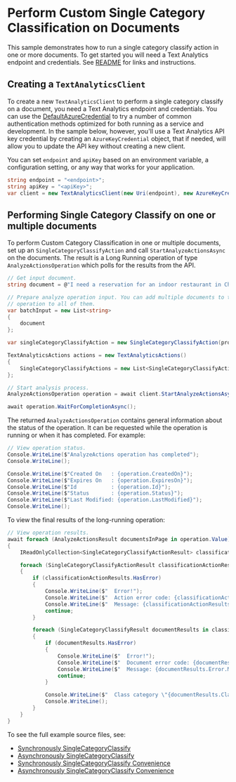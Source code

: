 # Perform Custom Single Category Classification on Documents
This sample demonstrates how to run a single category classify action in one or more documents. To get started you will need a Text Analytics endpoint and credentials. See [README][README] for links and instructions.

## Creating a `TextAnalyticsClient`

To create a new `TextAnalyticsClient` to perform a single category classify on a document, you need a Text Analytics endpoint and credentials.  You can use the [DefaultAzureCredential][DefaultAzureCredential] to try a number of common authentication methods optimized for both running as a service and development.  In the sample below, however, you'll use a Text Analytics API key credential by creating an `AzureKeyCredential` object, that if needed, will allow you to update the API key without creating a new client.

You can set `endpoint` and `apiKey` based on an environment variable, a configuration setting, or any way that works for your application.

```C# Snippet:CreateTextAnalyticsClient
string endpoint = "<endpoint>";
string apiKey = "<apiKey>";
var client = new TextAnalyticsClient(new Uri(endpoint), new AzureKeyCredential(apiKey));
```

## Performing Single Category Classify on one or multiple documents

To perform Custom Category Classification in one or multiple documents, set up an `SingleCategoryClassifyAction` and call `StartAnalyzeActionsAsync` on the documents. The result is a Long Running operation of type `AnalyzeActionsOperation` which polls for the results from the API.

```C# Snippet:TextAnalyticsSingleCategoryClassifyAsync
// Get input document.
string document = @"I need a reservation for an indoor restaurant in China. Please don't stop the music. Play music and add it to my playlist.";

// Prepare analyze operation input. You can add multiple documents to this list and perform the same
// operation to all of them.
var batchInput = new List<string>
{
    document
};

var singleCategoryClassifyAction = new SingleCategoryClassifyAction(projectName, deploymentName);

TextAnalyticsActions actions = new TextAnalyticsActions()
{
    SingleCategoryClassifyActions = new List<SingleCategoryClassifyAction>() { singleCategoryClassifyAction }
};

// Start analysis process.
AnalyzeActionsOperation operation = await client.StartAnalyzeActionsAsync(batchInput, actions);

await operation.WaitForCompletionAsync();
```

The returned `AnalyzeActionsOperation` contains general information about the status of the operation. It can be requested while the operation is running or when it has completed. For example:

```C# Snippet:TextAnalyticsSingleCategoryClassifyOperationStatus
// View operation status.
Console.WriteLine($"AnalyzeActions operation has completed");
Console.WriteLine();

Console.WriteLine($"Created On   : {operation.CreatedOn}");
Console.WriteLine($"Expires On   : {operation.ExpiresOn}");
Console.WriteLine($"Id           : {operation.Id}");
Console.WriteLine($"Status       : {operation.Status}");
Console.WriteLine($"Last Modified: {operation.LastModified}");
Console.WriteLine();
```

To view the final results of the long-running operation:

```C# Snippet:TextAnalyticsSingleCategoryClassifyAsyncViewResults
// View operation results.
await foreach (AnalyzeActionsResult documentsInPage in operation.Value)
{
    IReadOnlyCollection<SingleCategoryClassifyActionResult> classificationResultsCollection = documentsInPage.SingleCategoryClassifyResults;

    foreach (SingleCategoryClassifyActionResult classificationActionResults in classificationResultsCollection)
    {
        if (classificationActionResults.HasError)
        {
            Console.WriteLine($"  Error!");
            Console.WriteLine($"  Action error code: {classificationActionResults.Error.ErrorCode}.");
            Console.WriteLine($"  Message: {classificationActionResults.Error.Message}");
            continue;
        }

        foreach (SingleCategoryClassifyResult documentResults in classificationActionResults.DocumentsResults)
        {
            if (documentResults.HasError)
            {
                Console.WriteLine($"  Error!");
                Console.WriteLine($"  Document error code: {documentResults.Error.ErrorCode}.");
                Console.WriteLine($"  Message: {documentResults.Error.Message}");
                continue;
            }

            Console.WriteLine($"  Class category \"{documentResults.ClassificationCategory.Category}\" predicted with a confidence score of {documentResults.ClassificationCategory.ConfidenceScore}.");
            Console.WriteLine();
        }
    }
}
```

To see the full example source files, see:

* [Synchronously SingleCategoryClassify](https://github.com/Azure/azure-sdk-for-net/blob/main/sdk/textanalytics/Azure.AI.TextAnalytics/tests/samples/Sample10_SingleCategoryClassify.cs)
* [Asynchronously SingleCategoryClassify](https://github.com/Azure/azure-sdk-for-net/blob/main/sdk/textanalytics/Azure.AI.TextAnalytics/tests/samples/Sample10_SingleCategoryClassifyAsync.cs)
* [Synchronously SingleCategoryClassify Convenience](https://github.com/Azure/azure-sdk-for-net/blob/main/sdk/textanalytics/Azure.AI.TextAnalytics/tests/samples/Sample10_SingleCategoryClassifyConvenience.cs)
* [Asynchronously SingleCategoryClassify Convenience](https://github.com/Azure/azure-sdk-for-net/blob/main/sdk/textanalytics/Azure.AI.TextAnalytics/tests/samples/Sample10_SingleCategoryClassifyConvenienceAsync.cs)

[DefaultAzureCredential]: https://github.com/Azure/azure-sdk-for-net/blob/main/sdk/identity/Azure.Identity/README.md
[README]: https://github.com/Azure/azure-sdk-for-net/blob/main/sdk/textanalytics/Azure.AI.TextAnalytics/README.md